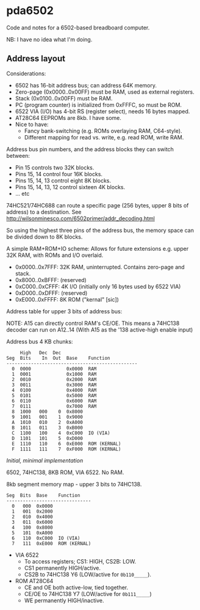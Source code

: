 pda6502
=======

Code and notes for a 6502-based breadboard computer.

NB: I have no idea what I'm doing.


Address layout
--------------

Considerations:

* 6502 has 16-bit address bus; can address 64K memory.
* Zero-page (0x0000..0x00FF) must be RAM, used as external registers.
* Stack (0x0100..0x00FF) must be RAM.
* PC (program counter) is initialized from 0xFFFC, so must be ROM.
* 6522 VIA (I/O) has 4-bit RS (register select), needs 16 bytes mapped.
* AT28C64 EEPROMs are 8kb. I have some.
* Nice to have:
  * Fancy bank-switching (e.g. ROMs overlaying RAM, C64-style).
  * Different mapping for read vs. write, e.g. read ROM, write RAM.

Address bus pin numbers, and the address blocks they can switch between:

* Pin 15 controls two 32K blocks.
* Pins 15, 14 control four 16K blocks.
* Pins 15, 14, 13 control eight 8K blocks.
* Pins 15, 14, 13, 12 control sixteen 4K blocks.
* ... etc

74HC521/74HC688 can route a specific page (256 bytes, upper 8 bits of address)
to a destination. See http://wilsonminesco.com/6502primer/addr_decoding.html

So using the highest three pins of the address bus, the memory space
can be divided down to 8K blocks.

A simple RAM+ROM+IO scheme:
Allows for future extensions e.g. upper 32K RAM, with ROMs and I/O overlaid.

* 0x0000..0x7FFF: 32K RAM, uninterrupted. Contains zero-page and stack.
* 0x8000..0xBFFF: (reserved)
* 0xC000..0xCFFF: 4K I/O (initially only 16 bytes used by 6522 VIA)
* 0xD000..0xDFFF: (reserved)
* 0xE000..0xFFFF: 8K ROM ("kernal" [sic])

Address table for upper 3 bits of address bus:

NOTE: A15 can directly control RAM's CE/OE.
      This means a 74HC138 decoder can run on A12..14
      (With A15 as the '138 active-high enable input)

Address bus 4 KB chunks:

```
     High   Dec  Dec
Seg  Bits    In  Out  Base    Function
------------------------------------------------
  0  0000             0x0000  RAM
  1  0001             0x1000  RAM
  2  0010             0x2000  RAM
  3  0011             0x3000  RAM
  4  0100             0x4000  RAM
  5  0101             0x5000  RAM
  6  0110             0x6000  RAM
  7  0111             0x7000  RAM
  8  1000   000    0  0x8000
  9  1001   001    1  0x9000
  A  1010   010    2  0xA000
  B  1011   011    3  0xB000
  C  1100   100    4  0xC000  IO (VIA)
  D  1101   101    5  0xD000
  E  1110   110    6  0xE000  ROM (KERNAL)
  F  1111   111    7  0xF000  ROM (KERNAL)
```

*Initial, minimal implementation*

6502, 74HC138, 8KB ROM, VIA 6522. No RAM.

8kb segment memory map - upper 3 bits to 74HC138.

```
Seg  Bits  Base    Function
-------------------------------
  0   000  0x0000
  1   001  0x2000
  2   010  0x4000
  3   011  0x6000
  4   100  0x8000
  5   101  0xA000
  6   110  0xC000  IO (VIA)
  7   111  0xE000  ROM (KERNAL)
```

* VIA 6522
    * To access registers; CS1: HIGH, CS2B: LOW.
    * CS1 permanently HIGH/active.
    * CS2B to 74HC138 Y6 (LOW/active for `0b110_____`).
* ROM AT28C64
    * CE and OE both active-low, tied together.
    * CE/OE to 74HC138 Y7 (LOW/active for `0b111_____`)
    * WE permanently HIGH/inactive.
